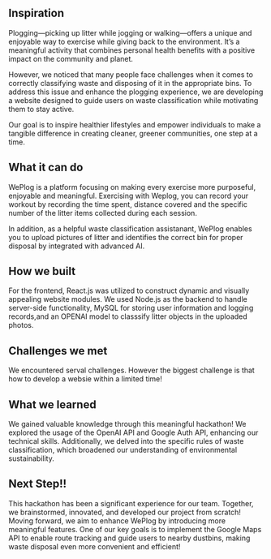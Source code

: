 ## Inspiration
Plogging—picking up litter while jogging or walking—offers a unique and enjoyable way to exercise while giving back to the environment. It’s a meaningful activity that combines personal health benefits with a positive impact on the community and planet.

However, we noticed that many people face challenges when it comes to correctly classifying waste and disposing of it in the appropriate bins. To address this issue and enhance the plogging experience, we are developing a website designed to guide users on waste classification while motivating them to stay active.

Our goal is to inspire healthier lifestyles and empower individuals to make a tangible difference in creating cleaner, greener communities, one step at a time.

## What it can do
WePlog is a platform focusing on making every exercise more purposeful, enjoyable and meaningful. Exercising with Weplog, you can record your workout by recording the time spent, distance covered and the specific number of the litter items collected during each session.

In addition, as a helpful waste classification assistanant, WePlog enables you to upload pictures of litter and identifies the correct bin for proper disposal by integrated with advanced AI.

## How we built
For the frontend, React.js was utilized to construct dynamic and visually appealing website modules. We used Node.js as the backend to handle server-side functionality, MySQL for storing user information and logging records,and an OPENAI model to classsify litter objects in the uploaded photos.

## Challenges we met
We encountered serval challenges. However the biggest challenge is that how to develop a websie within a limited time!

## What we learned
We gained valuable knowledge through this meaningful hackathon! We explored the usage of the OpenAI API and Google Auth API, enhancing our technical skills. Additionally, we delved into the specific rules of waste classification, which broadened our understanding of environmental sustainability.

## Next Step!!
This hackathon has been a significant experience for our team. Together, we brainstormed, innovated, and developed our project from scratch! Moving forward, we aim to enhance WePlog by introducing more meaningful features. One of our key goals is to implement the Google Maps API to enable route tracking and guide users to nearby dustbins, making waste disposal even more convenient and efficient!  